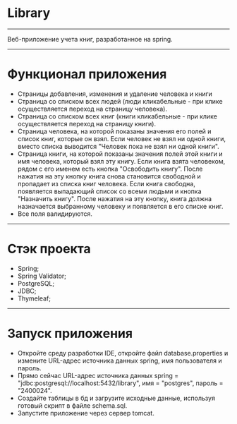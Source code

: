 # Library

___
Веб-приложение учета книг, разработанное на spring.
___

# Функционал приложения

* Страницы добавления, изменения и удаление человека и книги
* Страница со списком всех людей (люди кликабельные - при клике осуществляется переход на страницу человека).
* Страница со списком всех книг (книги кликабельные - при клике осуществляется переход на страницу книги).
* Страница человека, на которой показаны значения его полей и список книг, которые он взял. Если человек не взял ни
  одной книги, вместо списка выводится "Человек пока не взял ни одной книги".
* Страница книги, на которой показаны значения полей этой книги и имя человека, который взял эту книгу. Если книга взята
  человеком, рядом с его именем есть кнопка "Освободить книгу". После нажатия на эту кнопку книга снова становится
  свободной и пропадает из списка книг человека. Если книга свободна, появляется выпадающий список со всеми людьми и
  кнопка "Назначить книгу". После нажатия на эту кнопку, книга должна назначается выбранному человеку и появляется в его
  списке книг.
* Все поля валидируются.

___

# Стэк проекта

* Spring;
* Spring Validator;
* PostgreSQL;
* JDBC;
* Thymeleaf;

___

# Запуск приложения

* Откройте среду разработки IDE, откройте файл database.properties и измените URL-адрес источника данных spring, имя
  пользователя и пароль.
* Прямо сейчас URL-адрес источника данных spring = "jdbc:postgresql://localhost:5432/library", имя = "postgres", пароль
  = "2400024".
* Создайте таблицы в бд и загрузите исходные данные, используя готовый скрипт в файле schema.sql.
* Запустите приложение через сервер tomcat.